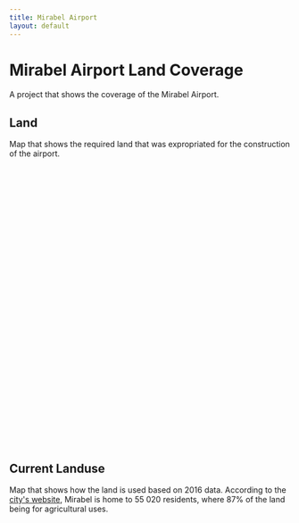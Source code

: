 ```yaml
---
title: Mirabel Airport
layout: default
---
```


# Mirabel Airport Land Coverage
A project that shows the coverage of the Mirabel Airport.

## Land
Map that shows the required land that was expropriated for the construction of the airport.
<div id="mapidmirabel" style="width: 700px; height: 500px">
      <script>
            var mapmirabel = L.map('mapidmirabel').setView([45.657400, -74.075657], 10);
            L.tileLayer('https://api.tiles.mapbox.com/v4/{id}/{z}/{x}/{y}.png?access_token={accessToken}', {
                  attribution: '<a href="https://www.tvanouvelles.ca/2015/10/06/des-images-de-laeroport-rarement-vues">TVA Nouvelles/Des images de laéroport rarement vues</a><br>Map data &copy; <a href="https://www.openstreetmap.org/">OpenStreetMap</a> contributors, <a href="https://creativecommons.org/licenses/by-sa/2.0/">CC-BY-SA</a>, Imagery © <a href="https://www.mapbox.com/">Mapbox</a>',
                  maxZoom: 18,
                  id: 'mapbox.streets',
                  accessToken: 'pk.eyJ1IjoiZ3BlcnJlYXVsdDkxIiwiYSI6ImNqdXJqYmxubTBpbDU0M25wdm5hMnk2dGEifQ.xS5T9S5SvQKL8wiChwUErA'
            }).addTo(mapmirabel)
            var geojsonMirabel = {
                  fillColor: "#a90f32",
                  color: "#a90f32",
                  weight: 1,
                  opacity: 1,
                  fillOpacity: 0.8
            };
            function polystyle(feature) {
                return {
                  fillColor: "#a90f32",
                  weight: 2,
                  opacity: 0.5,
                  color: "#a90f32",
                  fillOpacity: 0.5
                };
            }
            $.getJSON("geo_layers/mirabelairportpoly.geojson",function(data){
                  L.geoJson(data, {
                      style: polystyle
                  }).addTo(mapmirabel);
            });
            var legend = L.control({position: 'bottomleft'});
            legend.onAdd = function (mapmirabel) {
                  var div = L.DomUtil.create('div', 'info legend');/*,
                  labels = ['<strong>Metro</strong>'],
                  categories = ['Line 5'];
                  labels.push(categories);
                  div.innerHTML = labels.join('<br>'); */
                  /*div.innerHTML += "<h4>Metro</h4>";*/
                  div.innerHTML += '<i class="polygon" style="background: #a90f32"></i><span>Mirabel Aiport Land</span><br>';
                  return div
            }
            legend.addTo(mapmirabel);
     </script>
</div>

## Current Landuse
Map that shows how the land is used based on 2016 data. According to the [city's website](https://ville.mirabel.qc.ca/ville/a-propos-de-mirabel), Mirabel is home to 55 020 residents, where 87% of the land being for agricultural uses.
<div id="mapidmirabelclass" style="width: 700px; height: 500px">
      <script>
            var mapmirabelclass = L.map('mapidmirabelclass').setView([45.657400, -74.115657], 10);
            L.tileLayer('https://api.tiles.mapbox.com/v4/{id}/{z}/{x}/{y}.png?access_token={accessToken}', {
                  attribution: '<a href="http://cmm.qc.ca/donnees-et-territoire/observatoire-grand-montreal/produits-cartographiques/donnees-georeferencees/">Utilisation du sol, 2016, Communauté Métropolitaine de Montréal</a><br>Map data &copy; <a href="https://www.openstreetmap.org/">OpenStreetMap</a> contributors, <a href="https://creativecommons.org/licenses/by-sa/2.0/">CC-BY-SA</a>, Imagery © <a href="https://www.mapbox.com/">Mapbox</a>',
                  maxZoom: 18,
                  id: 'mapbox.streets',
                  accessToken: 'pk.eyJ1IjoiZ3BlcnJlYXVsdDkxIiwiYSI6ImNqdXJqYmxubTBpbDU0M25wdm5hMnk2dGEifQ.xS5T9S5SvQKL8wiChwUErA'
            }).addTo(mapmirabelclass)
            var geojsonMirabel = {
                  fillColor: "#a90f32",
                  color: "#a90f32",
                  weight: 1,
                  opacity: 1,
                  fillOpacity: 0.8
            };
            function mirastyle(feature) {
                switch (feature.properties.class){
                  case 'Agricole': return {
                    fillColor: "#a8f8a8",
                    weight: 2,
                    opacity: 0.5,
                    color: "#a8f8a8",
                    fillOpacity: 0.5
                  };
                  case 'Bureau': return {
                    fillColor: "#780000",
                    weight: 2,
                    opacity: 0.5,
                    color: "#780000",
                    fillOpacity: 0.5
                  }
                  case 'Commerciale': return {
                    fillColor: "#fe0001",
                    weight: 2,
                    opacity: 0.5,
                    color: "#fe0001",
                    fillOpacity: 0.5
                  }
                  case 'Golf': return {
                    fillColor: "#08f808",
                    weight: 2,
                    opacity: 0.5,
                    color: "#08f808",
                    fillOpacity: 0.5
                  }
                  case 'Hydrographie': return {
                    fillColor: "#c0feff",
                    weight: 2,
                    opacity: 0.5,
                    color: "#c0feff",
                    fillOpacity: 0.5
                  }
                  case 'Industrie': return {
                    fillColor: "#880888",
                    weight: 2,
                    opacity: 0.5,
                    color: "#880888",
                    fillOpacity: 0.5
                  }
                  case 'Institution économique': return {
                    fillColor: "#78a2ff",
                    weight: 2,
                    opacity: 0.5,
                    color: "#78a2ff",
                    fillOpacity: 0.5
                  }
                  case 'Institution non-économique': return {
                    fillColor: "#96c2ff",
                    weight: 2,
                    opacity: 0.5,
                    color: "#96c2ff",
                    fillOpacity: 0.5
                  }
                  case 'Parc ou espace vert': return {
                    fillColor: "#00a001",
                    weight: 2,
                    opacity: 0.5,
                    color: "#00a001",
                    fillOpacity: 0.5
                  }
                  case 'Residence 1 logement': return {
                    fillColor: "#fee601",
                    weight: 2,
                    opacity: 0.5,
                    color: "#fee601",
                    fillOpacity: 0.5
                  }
                  case 'Residence ou condo 2-4 logements': return {
                    fillColor: "#fecc01",
                    weight: 2,
                    opacity: 0.5,
                    color: "#fecc01",
                    fillOpacity: 0.5
                  }
                  case 'Residence ou condo 25+ logements': return {
                    fillColor: "#fe9a01",
                    weight: 2,
                    opacity: 0.5,
                    color: "#fe9a01",
                    fillOpacity: 0.5
                  }
                  case 'Residence ou condo 5-24 logements': return {
                    fillColor: "#feb401",
                    weight: 2,
                    opacity: 0.5,
                    color: "#feb401",
                    fillOpacity: 0.5
                  }
                  case 'Rue ou ruelle': return {
                    fillColor: "#0c0c0d",
                    weight: 2,
                    opacity: 0.5,
                    color: "#0c0c0d",
                    fillOpacity: 0.5
                  }
                  case 'Stationnement': return {
                    fillColor: "#363636",
                    weight: 2,
                    opacity: 0.5,
                    color: "#363636",
                    fillOpacity: 0.5
                  }
                  case 'Terrain vacant': return {
                    fillColor: "#877878",
                    weight: 2,
                    opacity: 0.5,
                    color: "#877878",
                    fillOpacity: 0.5
                  }
                  case 'Utilité publique': return {
                    fillColor: "#9494a1",
                    weight: 2,
                    opacity: 0.5,
                    color: "#9494a1",
                    fillOpacity: 0.5
                  }
                  case 'Zone aéroportuaire': return {
                    fillColor: "#d67ad0",
                    weight: 2,
                    opacity: 0.5,
                    color: "#d67ad0",
                    fillOpacity: 0.5
                  }
                  case 'Zone ferroviaire': return {
                    fillColor: "#705039",
                    weight: 2,
                    opacity: 0.5,
                    color: "#705039",
                    fillOpacity: 0.5
                  }
                }
            }
            function forEachFeature(feature, layer) {
                var popupContent =  feature.properties.class;
                layer.bindPopup(popupContent);
                //layer.bindTooltip(popupContent);
            }
            $.getJSON("geo_layers/classification_74005-US-2016.geojson",function(data){
                  L.geoJson(data, {
                      style: mirastyle

                  }).addTo(mapmirabelclass);
            });
            var legend = L.control({position: 'bottomleft'});
            legend.onAdd = function (mapmirabelclass) {
                  var div = L.DomUtil.create('div', 'info legend');
                  div.innerHTML += '<i class="polygon" style="background: #a8f8a8"></i><span>Agricole</span><br>';
                  div.innerHTML += '<i class="polygon" style="background: #780000"></i><span>Bureau</span><br>';
                  div.innerHTML += '<i class="polygon" style="background: #fe0001"></i><span>Commerciale</span><br>';
                  div.innerHTML += '<i class="polygon" style="background: #08f808"></i><span>Golf</span><br>';
                  div.innerHTML += '<i class="polygon" style="background: #c0feff"></i><span>Hydrographie</span><br>';
                  div.innerHTML += '<i class="polygon" style="background: #880888"></i><span>Industrie</span><br>';
                  div.innerHTML += '<i class="polygon" style="background: #78a2ff"></i><span>Institution économique</span><br>';
                  div.innerHTML += '<i class="polygon" style="background: #96c2ff"></i><span>Institution non-économique</span><br>';
                  div.innerHTML += '<i class="polygon" style="background: #00a001"></i><span>Parc ou espace vert</span><br>';
                  div.innerHTML += '<i class="polygon" style="background: #fee601"></i><span>Résidence 1 logement</span><br>';
                  div.innerHTML += '<i class="polygon" style="background: #fecc01"></i><span>Residence ou condo 2-4 logements</span><br>';
                  div.innerHTML += '<i class="polygon" style="background: #feb401"></i><span>Residence ou condo 5-24 logements</span><br>';
                  div.innerHTML += '<i class="polygon" style="background: #fe9a01"></i><span>Residence ou condo 25+ logements</span><br>';
                  div.innerHTML += '<i class="polygon" style="background: #0c0c0d"></i><span>Rue ou ruelle</span><br>';
                  div.innerHTML += '<i class="polygon" style="background: #363636"></i><span>Stationnement</span><br>';
                  div.innerHTML += '<i class="polygon" style="background: #877878"></i><span>Terrain vacant</span><br>';
                  div.innerHTML += '<i class="polygon" style="background: #9494a1"></i><span>Utilité publique</span><br>';
                  div.innerHTML += '<i class="polygon" style="background: #d67ad0"></i><span>Zone aéroportuaire</span><br>';
                  div.innerHTML += '<i class="polygon" style="background: #705039"></i><span>Zone ferroviaire</span><br>';
                  return div
            }
            legend.addTo(mapmirabelclass);
     </script>
</div>
